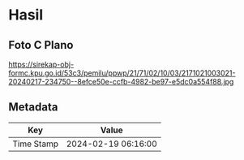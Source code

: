 # Hasil

## Foto C Plano

https://sirekap-obj-formc.kpu.go.id/53c3/pemilu/ppwp/21/71/02/10/03/2171021003021-20240217-234750--8efce50e-ccfb-4982-be97-e5dc0a554f88.jpg


## Metadata

| Key        | Value               |
| ---------- | ------------------- |
| Time Stamp | 2024-02-19 06:16:00 |



